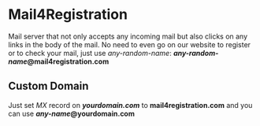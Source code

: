 Mail4Registration
======================
Mail server that not only accepts any incoming mail but also clicks on any links in the body of the mail. No need to even go on our website to register or to check your mail, just use *any-random-name*: __*any-random-name*@mail4registration.com__




## Custom Domain

Just set *MX* record on __*yourdomain.com*__ to **mail4registration.com** and you can use __*any-name*@yourdomain.com__
